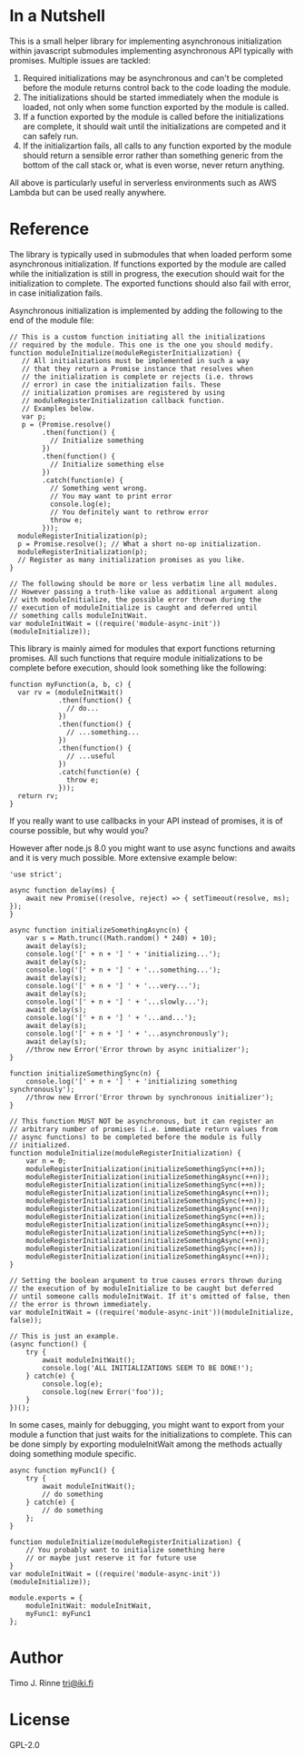 In a Nutshell
=============

This is a small helper library for implementing asynchronous
initialization within javascript submodules implementing asynchronous
API typically with promises. Multiple issues are tackled:

1) Required initializations may be asynchronous and can't be completed
   before the module returns control back to the code loading the
   module.
2) The initializations should be started immediately when the module
   is loaded, not only when some function exported by the module is
   called.
3) If a function exported by the module is called before the
   initializations are complete, it should wait until the
   initializations are competed and it can safely run.
4) If the initializartion fails, all calls to any function exported by
   the module should return a sensible error rather than something
   generic from the bottom of the call stack or, what is even worse,
   never return anything.

All above is particularly useful in serverless environments such as
AWS Lambda but can be used really anywhere.


Reference
=========

The library is typically used in submodules that when loaded perform
some asynchronous initialization. If functions exported by the module
are called while the initialization is still in progress, the
execution should wait for the initialization to complete. The exported
functions should also fail with error, in case initialization fails.

Asynchronous initialization is implemented by adding the following to
the end of the module file:

```
// This is a custom function initiating all the initializations
// required by the module. This one is the one you should modify.
function moduleInitialize(moduleRegisterInitialization) {
   // All initializations must be implemented in such a way
   // that they return a Promise instance that resolves when 
   // the initialization is complete or rejects (i.e. throws
   // error) in case the initialization fails. These
   // initialization promises are registered by using
   // moduleRegisterInitialization callback function.
   // Examples below.
   var p;
   p = (Promise.resolve()
        .then(function() {
          // Initialize something
        })
        .then(function() {
          // Initialize something else
        })
        .catch(function(e) {
          // Something went wrong.
          // You may want to print error
          console.log(e);
          // You definitely want to rethrow error
          throw e;
        }));
  moduleRegisterInitialization(p);
  p = Promise.resolve(); // What a short no-op initialization.
  moduleRegisterInitialization(p);
  // Register as many initialization promises as you like.
}

// The following should be more or less verbatim line all modules.
// However passing a truth-like value as additional argument along
// with moduleInitialize, the possible error thrown during the
// execution of moduleInitialize is caught and deferred until
// something calls moduleInitWait.
var moduleInitWait = ((require('module-async-init'))(moduleInitialize));
```

This library is mainly aimed for modules that export functions
returning promises. All such functions that require module
initializations to be complete before execution, should look something
like the following:

```
function myFunction(a, b, c) {
  var rv = (moduleInitWait()
            .then(function() {
              // do...
            })
            .then(function() {
              // ...something...
            })
            .then(function() {
              // ...useful
            })
            .catch(function(e) {
              throw e;
            }));
  return rv;
}
```

If you really want to use callbacks in your API instead of promises,
it is of course possible, but why would you?

However after node.js 8.0 you might want to use async functions and
awaits and it is very much possible. More extensive example below:

```
'use strict';

async function delay(ms) {
    await new Promise((resolve, reject) => { setTimeout(resolve, ms); });
}

async function initializeSomethingAsync(n) {
    var s = Math.trunc((Math.random() * 240) + 10);
    await delay(s);
    console.log('[' + n + '] ' + 'initializing...');
    await delay(s);
    console.log('[' + n + '] ' + '...something...');
    await delay(s);
    console.log('[' + n + '] ' + '...very...');
    await delay(s);
    console.log('[' + n + '] ' + '...slowly...');
    await delay(s);
    console.log('[' + n + '] ' + '...and...');
    await delay(s);
    console.log('[' + n + '] ' + '...asynchronously');
    await delay(s);
    //throw new Error('Error thrown by async initializer');
}

function initializeSomethingSync(n) {    
    console.log('[' + n + '] ' + 'initializing something synchronously');
    //throw new Error('Error thrown by synchronous initializer');
}

// This function MUST NOT be asynchronous, but it can register an
// arbitrary number of promises (i.e. immediate return values from
// async functions) to be completed before the module is fully
// initialized.
function moduleInitialize(moduleRegisterInitialization) {
    var n = 0;
    moduleRegisterInitialization(initializeSomethingSync(++n));
    moduleRegisterInitialization(initializeSomethingAsync(++n));
    moduleRegisterInitialization(initializeSomethingSync(++n));
    moduleRegisterInitialization(initializeSomethingAsync(++n));
    moduleRegisterInitialization(initializeSomethingSync(++n));
    moduleRegisterInitialization(initializeSomethingAsync(++n));
    moduleRegisterInitialization(initializeSomethingSync(++n));
    moduleRegisterInitialization(initializeSomethingAsync(++n));
    moduleRegisterInitialization(initializeSomethingSync(++n));
    moduleRegisterInitialization(initializeSomethingAsync(++n));
    moduleRegisterInitialization(initializeSomethingSync(++n));
    moduleRegisterInitialization(initializeSomethingAsync(++n));
}

// Setting the boolean argument to true causes errors thrown during
// the execution of by moduleInitialize to be caught but deferred
// until someone calls moduleInitWait. If it's omitted of false, then
// the error is thrown immediately.
var moduleInitWait = ((require('module-async-init'))(moduleInitialize, false));

// This is just an example.
(async function() {
    try {
        await moduleInitWait();
        console.log('ALL INITIALIZATIONS SEEM TO BE DONE!');
    } catch(e) {
        console.log(e);
        console.log(new Error('foo'));
    }
})();
```

In some cases, mainly for debugging, you might want to export from
your module a function that just waits for the initializations to
complete. This can be done simply by exporting moduleInitWait among
the methods actually doing something module specific.

```
async function myFunc1() {
    try {
        await moduleInitWait();
        // do something
    } catch(e) {
        // do something    
    };
}

function moduleInitialize(moduleRegisterInitialization) {
    // You probably want to initialize something here
    // or maybe just reserve it for future use
}
var moduleInitWait = ((require('module-async-init'))(moduleInitialize));

module.exports = {
    moduleInitWait: moduleInitWait,
    myFunc1: myFunc1
};
```

Author
======

Timo J. Rinne <tri@iki.fi>


License
=======

GPL-2.0
